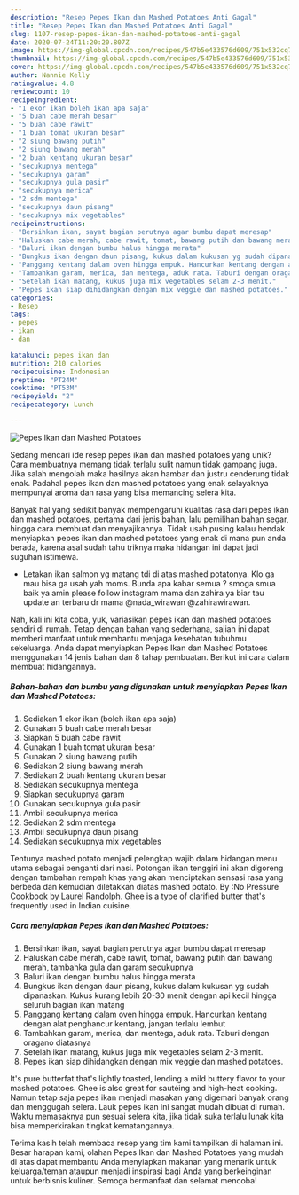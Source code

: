 ```yaml
---
description: "Resep Pepes Ikan dan Mashed Potatoes Anti Gagal"
title: "Resep Pepes Ikan dan Mashed Potatoes Anti Gagal"
slug: 1107-resep-pepes-ikan-dan-mashed-potatoes-anti-gagal
date: 2020-07-24T11:20:20.807Z
image: https://img-global.cpcdn.com/recipes/547b5e433576d609/751x532cq70/pepes-ikan-dan-mashed-potatoes-foto-resep-utama.jpg
thumbnail: https://img-global.cpcdn.com/recipes/547b5e433576d609/751x532cq70/pepes-ikan-dan-mashed-potatoes-foto-resep-utama.jpg
cover: https://img-global.cpcdn.com/recipes/547b5e433576d609/751x532cq70/pepes-ikan-dan-mashed-potatoes-foto-resep-utama.jpg
author: Nannie Kelly
ratingvalue: 4.8
reviewcount: 10
recipeingredient:
- "1 ekor ikan boleh ikan apa saja"
- "5 buah cabe merah besar"
- "5 buah cabe rawit"
- "1 buah tomat ukuran besar"
- "2 siung bawang putih"
- "2 siung bawang merah"
- "2 buah kentang ukuran besar"
- "secukupnya mentega"
- "secukupnya garam"
- "secukupnya gula pasir"
- "secukupnya merica"
- "2 sdm mentega"
- "secukupnya daun pisang"
- "secukupnya mix vegetables"
recipeinstructions:
- "Bersihkan ikan, sayat bagian perutnya agar bumbu dapat meresap"
- "Haluskan cabe merah, cabe rawit, tomat, bawang putih dan bawang merah, tambahka gula dan garam secukupnya"
- "Baluri ikan dengan bumbu halus hingga merata"
- "Bungkus ikan dengan daun pisang, kukus dalam kukusan yg sudah dipanaskan. Kukus kurang lebih 20-30 menit dengan api kecil hingga seluruh bagian ikan matang"
- "Panggang kentang dalam oven hingga empuk. Hancurkan kentang dengan alat penghancur kentang, jangan terlalu lembut"
- "Tambahkan garam, merica, dan mentega, aduk rata. Taburi dengan oragano diatasnya"
- "Setelah ikan matang, kukus juga mix vegetables selam 2-3 menit."
- "Pepes ikan siap dihidangkan dengan mix veggie dan mashed potatoes."
categories:
- Resep
tags:
- pepes
- ikan
- dan

katakunci: pepes ikan dan 
nutrition: 210 calories
recipecuisine: Indonesian
preptime: "PT24M"
cooktime: "PT53M"
recipeyield: "2"
recipecategory: Lunch

---
```



![Pepes Ikan dan Mashed Potatoes](https://img-global.cpcdn.com/recipes/547b5e433576d609/751x532cq70/pepes-ikan-dan-mashed-potatoes-foto-resep-utama.jpg)

Sedang mencari ide resep pepes ikan dan mashed potatoes yang unik? Cara membuatnya memang tidak terlalu sulit namun tidak gampang juga. Jika salah mengolah maka hasilnya akan hambar dan justru cenderung tidak enak. Padahal pepes ikan dan mashed potatoes yang enak selayaknya mempunyai aroma dan rasa yang bisa memancing selera kita.

Banyak hal yang sedikit banyak mempengaruhi kualitas rasa dari pepes ikan dan mashed potatoes, pertama dari jenis bahan, lalu pemilihan bahan segar, hingga cara membuat dan menyajikannya. Tidak usah pusing kalau hendak menyiapkan pepes ikan dan mashed potatoes yang enak di mana pun anda berada, karena asal sudah tahu triknya maka hidangan ini dapat jadi suguhan istimewa.

- Letakan ikan salmon yg matang tdi di atas mashed potatonya. Klo ga mau bisa ga usah yah moms. Bunda apa kabar semua ? smoga smua baik ya amin please follow instagram mama dan zahira ya biar tau update an terbaru dr mama @nada_wirawan @zahirawirawan.


Nah, kali ini kita coba, yuk, variasikan pepes ikan dan mashed potatoes sendiri di rumah. Tetap dengan bahan yang sederhana, sajian ini dapat memberi manfaat untuk membantu menjaga kesehatan tubuhmu sekeluarga. Anda dapat menyiapkan Pepes Ikan dan Mashed Potatoes menggunakan 14 jenis bahan dan 8 tahap pembuatan. Berikut ini cara dalam membuat hidangannya.

<!--inarticleads1-->

##### Bahan-bahan dan bumbu yang digunakan untuk menyiapkan Pepes Ikan dan Mashed Potatoes:

1. Sediakan 1 ekor ikan (boleh ikan apa saja)
1. Gunakan 5 buah cabe merah besar
1. Siapkan 5 buah cabe rawit
1. Gunakan 1 buah tomat ukuran besar
1. Gunakan 2 siung bawang putih
1. Sediakan 2 siung bawang merah
1. Sediakan 2 buah kentang ukuran besar
1. Sediakan secukupnya mentega
1. Siapkan secukupnya garam
1. Gunakan secukupnya gula pasir
1. Ambil secukupnya merica
1. Sediakan 2 sdm mentega
1. Ambil secukupnya daun pisang
1. Sediakan secukupnya mix vegetables


Tentunya mashed potato menjadi pelengkap wajib dalam hidangan menu utama sebagai penganti dari nasi. Potongan ikan tenggiri ini akan digoreng dengan tambahan rempah khas yang akan menciptakan sensasi rasa yang berbeda dan kemudian diletakkan diatas mashed potato. By :No Pressure Cookbook by Laurel Randolph. Ghee is a type of clarified butter that&#39;s frequently used in Indian cuisine. 

<!--inarticleads2-->

##### Cara menyiapkan Pepes Ikan dan Mashed Potatoes:

1. Bersihkan ikan, sayat bagian perutnya agar bumbu dapat meresap
1. Haluskan cabe merah, cabe rawit, tomat, bawang putih dan bawang merah, tambahka gula dan garam secukupnya
1. Baluri ikan dengan bumbu halus hingga merata
1. Bungkus ikan dengan daun pisang, kukus dalam kukusan yg sudah dipanaskan. Kukus kurang lebih 20-30 menit dengan api kecil hingga seluruh bagian ikan matang
1. Panggang kentang dalam oven hingga empuk. Hancurkan kentang dengan alat penghancur kentang, jangan terlalu lembut
1. Tambahkan garam, merica, dan mentega, aduk rata. Taburi dengan oragano diatasnya
1. Setelah ikan matang, kukus juga mix vegetables selam 2-3 menit.
1. Pepes ikan siap dihidangkan dengan mix veggie dan mashed potatoes.


It&#39;s pure butterfat that&#39;s lightly toasted, lending a mild buttery flavor to your mashed potatoes. Ghee is also great for sautéing and high-heat cooking. Namun tetap saja pepes ikan menjadi masakan yang digemari banyak orang dan menggugah selera. Lauk pepes ikan ini sangat mudah dibuat di rumah. Waktu memasaknya pun sesuai selera kita, jika tidak suka terlalu lunak kita bisa memperkirakan tingkat kematangannya. 

Terima kasih telah membaca resep yang tim kami tampilkan di halaman ini. Besar harapan kami, olahan Pepes Ikan dan Mashed Potatoes yang mudah di atas dapat membantu Anda menyiapkan makanan yang menarik untuk keluarga/teman ataupun menjadi inspirasi bagi Anda yang berkeinginan untuk berbisnis kuliner. Semoga bermanfaat dan selamat mencoba!
